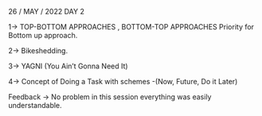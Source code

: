 26 / MAY / 2022
DAY 2

1-> TOP-BOTTOM APPROACHES , BOTTOM-TOP APPROACHES
	Priority for Bottom up approach.

2-> Bikeshedding.

3-> YAGNI (You Ain’t Gonna Need It)

4-> Concept of Doing a Task with schemes -(Now, Future, Do it Later)


Feedback → No problem in this session everything was easily understandable.


